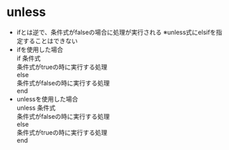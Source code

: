 # unless
- ifとは逆で、条件式がfalseの場合に処理が実行される
  ※unless式にelsifを指定することはできない
- ifを使用した場合  
    if 条件式  
      条件式がtrueの時に実行する処理  
    else  
      条件式がfalseの時に実行する処理  
    end
- unlessを使用した場合  
    unless 条件式  
      条件式がfalseの時に実行する処理  
    else  
      条件式がtrueの時に実行する処理  
    end  
